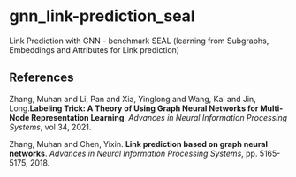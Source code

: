 # gnn_link-prediction_seal
Link Prediction with GNN - benchmark SEAL (learning from Subgraphs, Embeddings and Attributes for Link prediction)

## References
Zhang, Muhan and Li, Pan and Xia, Yinglong and Wang, Kai and Jin, Long.**Labeling Trick: A Theory of Using Graph Neural Networks for Multi-Node Representation Learning**. <em>Advances in Neural Information Processing Systems</em>, vol 34, 2021. 

Zhang, Muhan and Chen, Yixin. **Link prediction based on graph neural networks**. <em>Advances in Neural Information Processing Systems</em>, pp. 5165-5175, 2018. 
